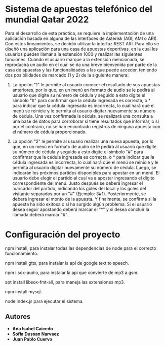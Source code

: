 # Sistema de apuestas telefónico del mundial Qatar 2022

Para el desarrollo de esta práctica, se requiere la implementación de una aplicación basada en alguna de las interfaces de Asterisk (AGI, AMI o ARI). Con estos lineamientos, se decidió utilizar la interfaz REST ARI. Para ello se diseñó una aplicación para una casa de apuestas deportivas, en la cual los usuarios pueden llamar a la extensión 1000 y realizar las siguientes funciones. Cuando el usuario marque a la extensión mencionada, se reproducirá un audio en el cual se da una breve bienvenida por parte de la casa de apuestas y las funcionalidades a las que puede acceder, teniendo dos posibilidades de marcado (1 y 2) de la siguiente manera:

1. La opción "1" le permite al usuario conocer el resultado de sus apuestas anteriores, por lo que, en un menú en formato de audio se le pedirá al usuario que digite su número de cédula y seguido a esto digite el símbolo "#" para confirmar que la cédula ingresada es correcta, o * para indicar que la cédula ingresada es incorrecta, lo cual hará que el menú se reinicie y le permita al usuario digitar nuevamente su número de cédula. Una vez confirmada la cédula, se realizará una consulta a una base de datos para corroborar si tiene resultados que informar, o si por el contrario, no se han encontrado registros de ninguna apuesta con el número de cédula proporcionado.

2. La opción "2" le permite al usuario realizar una nueva apuesta, por lo que, en un menú en formato de audio se le pedirá al usuario que digite su número de cédula y seguido a esto digite el símbolo "#" para confirmar que la cédula ingresada es correcta, o * para indicar que la cédula ingresada es incorrecta, lo cual hará que el menú se reinicie y le permita al usuario digitar nuevamente su número de cédula. Luego, se indicarán los próximos partidos disponibles para apostar en un menú. El usuario debe elegir el partido al cual va a apostar ingresando el digito correspondiente del menú. Justo después se deberá ingresar el marcador del partido, indicando los goles del local y los goles del visitante separados por un "#" (Ejemplo: 3#1). Posteriormente, se deberá ingresar el monto de la apuesta. Y finalmente, se confirma si la apuesta ha sido exitosa o si ha surgido algún problema. Si el usuario desea seguir apostando deberá marcar el "*" y si desea concluir la llamada deberá marcar "#". 

# Configuración del proyecto
npm install, para instalar todas las dependencias de node para el correcto funcionamiento.



npm install gtts, para instalar la api de google text to speech.


npm i sox-audio, para instalar la api que convierte de mp3 a gsm.


apt install libsox-fmt-all, para maneja las extensiones mp3.


npm install mysql.

node index.js para ejecutar el sistema.


## Autores

- **Ana Isabel Caicedo**
- **Sofía Dussan Narvaez**
- **Juan Pablo Cuervo**
